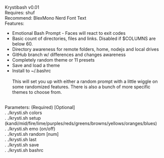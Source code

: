 Krystibash v0.01<br/>
Requires: shuf<br/>
Recommend: BlexMono Nerd Font Text<br />
Features:
* Emotional Bash Prompt - Faces will react to exit codes
* Basic count of directories, files and links. Disabled if $COLUMNS are below 60.
* Directory awareness for remote folders, home, nodejs and local drives
* GitHub branch w/ differences and changes awareness
* Completely random theme or 11 presets
* Save and load a theme
* Install to ~/.bashrc
<br/><br/>
This will set you up with either a random prompt with a little wiggle on some randomized features. There is also a bunch of more specific themes to choose from.
<br/><br/>

Parameters: (Required) [Optional]<br/>
. ./krysti.sh colors<br/>
. ./krysti.sh setup (kandi/mid/fire/lime/purples/reds/greens/browns/yellows/oranges/blues)<br/>
. ./krysti.sh emo (on/off)<br/>
. ./krysti.sh random [num]<br/>
. ./krysti.sh last<br/>
. ./krysti.sh save<br/>
. ./krysti.sh bashrc<br/>
